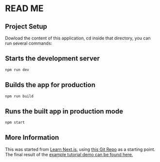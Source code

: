 # READ ME

## Project Setup

Dowload the content of this application, cd inside that directory, you can run several commands:

## Starts the development server

```sh
npm run dev
```

## Builds the app for production

```sh
npm run build
```

## Runs the built app in production mode

```sh
npm start
```

## More Information

This was started from [Learn Next.js](https://nextjs.org/learn), using [this Git Repo]() as a starting point. The final result of the [example tutorial demo can be found here.](https://next-learn-starter.vercel.app/)
